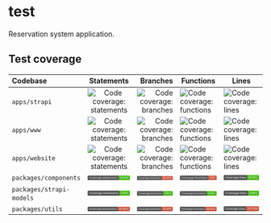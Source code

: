 # test

Reservation system application.

## Test coverage

| Codebase                 |                                     Statements                                      |                                                                        Branches | Functions                                                                         | Lines                                                                     |
| :----------------------- | :---------------------------------------------------------------------------------: | ------------------------------------------------------------------------------: | --------------------------------------------------------------------------------- | ------------------------------------------------------------------------- |
| `apps/strapi`            |      ![Code coverage: statements](./apps/strapi/.badges/badge-statements.svg)       |            ![Code coverage: branches](./apps/strapi/.badges/badge-branches.svg) | ![Code coverage: functions](./apps/strapi/.badges/badge-functions.svg)            | ![Code coverage: lines](./apps/strapi/.badges/badge-lines.svg)            |
| `apps/www`               |        ![Code coverage: statements](./apps/www/.badges/badge-statements.svg)        |               ![Code coverage: branches](./apps/www/.badges/badge-branches.svg) | ![Code coverage: functions](./apps/www/.badges/badge-functions.svg)               | ![Code coverage: lines](./apps/www/.badges/badge-lines.svg)               |
| `apps/website`           |      ![Code coverage: statements](./apps/website/.badges/badge-statements.svg)      |           ![Code coverage: branches](./apps/website/.badges/badge-branches.svg) | ![Code coverage: functions](./apps/website/.badges/badge-functions.svg)           | ![Code coverage: lines](./apps/website/.badges/badge-lines.svg)           |
| `packages/components`    |  ![Code coverage: statements](./packages/components/.badges/badge-statements.svg)   |    ![Code coverage: branches](./packages/components/.badges/badge-branches.svg) | ![Code coverage: functions](./packages/components/.badges/badge-functions.svg)    | ![Code coverage: lines](./packages/components/.badges/badge-lines.svg)    |
| `packages/strapi-models` | ![Code coverage: statements](./packages/strapi-models/.badges/badge-statements.svg) | ![Code coverage: branches](./packages/strapi-models/.badges/badge-branches.svg) | ![Code coverage: functions](./packages/strapi-models/.badges/badge-functions.svg) | ![Code coverage: lines](./packages/strapi-models/.badges/badge-lines.svg) |
| `packages/utils`         |     ![Code coverage: statements](./packages/utils/.badges/badge-statements.svg)     |         ![Code coverage: branches](./packages/utils/.badges/badge-branches.svg) | ![Code coverage: functions](./packages/utils/.badges/badge-functions.svg)         | ![Code coverage: lines](./packages/utils/.badges/badge-lines.svg)         |
